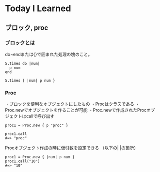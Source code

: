 # Today I Learned
## ブロック, proc
### ブロックとは
do~endまたは{}で囲まれた処理の塊のこと。

```
5.times do |num|
  p num
end
```

```
5.times { |num| p num }
```

### Proc
・ブロックを便利なオブジェクトにしたもの
・Procはクラスである
・Proc.newでオブジェクトを作ることが可能
・Proc.newで作成されたProcオブジェクトはcallで呼び出す

```
proc1 = Proc.new { p "proc" }

proc1.call
#=> "proc"
```

Procオブジェクト作成の時に仮引数を設定できる
（以下の| |の箇所）

```
proc1 = Proc.new { |num| p num }
proc1.call("10")
#=> "10"
```

